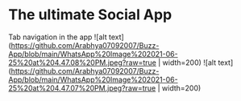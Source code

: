 # The ultimate Social App
Tab navigation in the app
![alt text](https://github.com/Arabhya07092007/Buzz-App/blob/main/WhatsApp%20Image%202021-06-25%20at%204.47.08%20PM.jpeg?raw=true | width=200)
![alt text](https://github.com/Arabhya07092007/Buzz-App/blob/main/WhatsApp%20Image%202021-06-25%20at%204.47.07%20PM.jpeg?raw=true | width=200)
